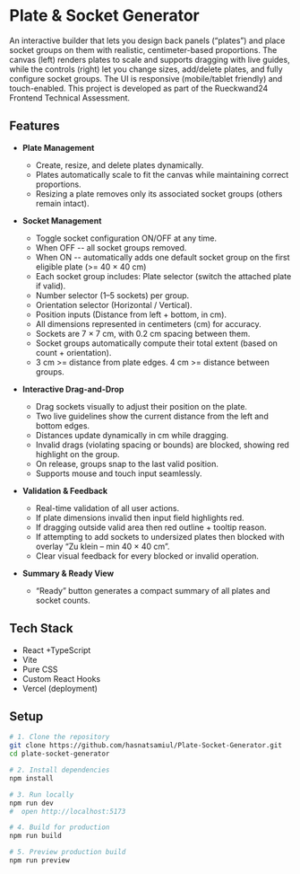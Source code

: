 # Plate & Socket Generator

An interactive builder that lets you design back panels (“plates”) and place socket groups on them with realistic, centimeter-based proportions. The canvas (left) renders plates to scale and supports dragging with live guides, while the controls (right) let you change sizes, add/delete plates, and fully configure socket groups. The UI is responsive (mobile/tablet friendly) and touch-enabled. This project is developed as part of the Rueckwand24 Frontend Technical Assessment.

## Features

- **Plate Management**
  - Create, resize, and delete plates dynamically.
  - Plates automatically scale to fit the canvas while maintaining correct proportions.
  - Resizing a plate removes only its associated socket groups (others remain intact).

- **Socket Management**
  - Toggle socket configuration ON/OFF at any time.
  - When OFF -- all socket groups removed.
  - When ON -- automatically adds one default socket group on the first eligible plate (>= 40 × 40 cm)
  - Each socket group includes: Plate selector (switch the attached plate if valid).
  - Number selector (1–5 sockets) per group.
  - Orientation selector (Horizontal / Vertical).
  - Position inputs (Distance from left + bottom, in cm).
  - All dimensions represented in centimeters (cm) for accuracy.
  - Sockets are 7 × 7 cm, with 0.2 cm spacing between them.
  - Socket groups automatically compute their total extent (based on count + orientation).
  - 3 cm >= distance from plate edges. 4 cm >= distance between groups.

- **Interactive Drag-and-Drop**
  - Drag sockets visually to adjust their position on the plate.
  - Two live guidelines show the current distance from the left and bottom edges.
  - Distances update dynamically in cm while dragging.
  - Invalid drags (violating spacing or bounds) are blocked, showing red highlight on the group.
  - On release, groups snap to the last valid position.
  - Supports mouse and touch input seamlessly.

- **Validation & Feedback**
  - Real-time validation of all user actions.
  - If plate dimensions invalid then input field highlights red.
  - If dragging outside valid area then red outline + tooltip reason.
  - If attempting to add sockets to undersized plates then blocked with overlay “Zu klein – min 40 × 40 cm”.
  - Clear visual feedback for every blocked or invalid operation.
 
- **Summary & Ready View**
  - “Ready” button generates a compact summary of all plates and socket counts.

## Tech Stack
  - React +TypeScript
  - Vite
  - Pure CSS
  - Custom React Hooks
  - Vercel (deployment)

## Setup

```bash
# 1. Clone the repository
git clone https://github.com/hasnatsamiul/Plate-Socket-Generator.git
cd plate-socket-generator

# 2. Install dependencies
npm install

# 3. Run locally
npm run dev
#  open http://localhost:5173

# 4. Build for production
npm run build

# 5. Preview production build
npm run preview
```
 

